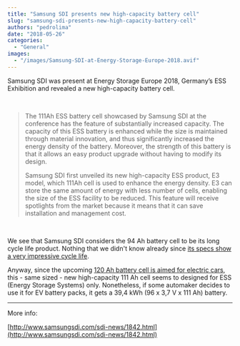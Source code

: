 ```yaml
---
title: "Samsung SDI presents new high-capacity battery cell"
slug: "samsung-sdi-presents-new-high-capacity-battery-cell"
authors: "pedrolima"
date: "2018-05-26"
categories:
  - "General"
images:
  - "/images/Samsung-SDI-at-Energy-Storage-Europe-2018.avif"
---
```


Samsung SDI was present at Energy Storage Europe 2018, Germany’s ESS Exhibition and revealed a new high-capacity battery cell.

 

> The 111Ah ESS battery cell showcased by Samsung SDI at the conference has the feature of substantially increased capacity. The capacity of this ESS battery is enhanced while the size is maintained through material innovation, and thus significantly increased the energy density of the battery. Moreover, the strength of this battery is that it allows an easy product upgrade without having to modify its design.
> 
> Samsung SDI first unveiled its new high-capacity ESS product, E3 model, which 111Ah cell is used to enhance the energy density. E3 can store the same amount of energy with less number of cells, enabling the size of the ESS facility to be reduced. This feature will receive spotlights from the market because it means that it can save installation and management cost.

 

We see that Samsung SDI considers the 94 Ah battery cell to be its long cycle life product. Nothing that we didn't know already since [its specs show a very impressive cycle life](/2018/04/05/samsung-sdi-94-ah-battery-cell-full-specifications/).

Anyway, since the upcoming [120 Ah battery cell is aimed for electric cars](http://www.samsungsdi.com/sdi-news/1443.html?idx=1443), this - same sized - new high-capacity 111 Ah cell seems to designed for ESS (Energy Storage Systems) only. Nonetheless, if some automaker decides to use it for EV battery packs, it gets a 39,4 kWh (96 x 3,7 V x 111 Ah) battery.

---

More info:

[http://www.samsungsdi.com/sdi-news/1842.html](http://www.samsungsdi.com/sdi-news/1842.html)
